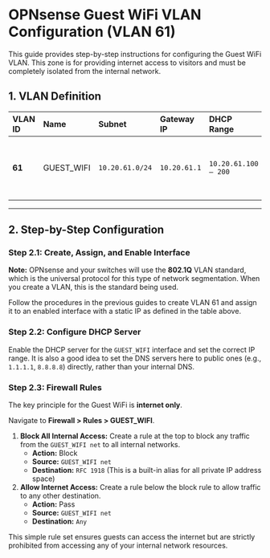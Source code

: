 # OPNsense Guest WiFi VLAN Configuration (VLAN 61)

This guide provides step-by-step instructions for configuring the Guest WiFi VLAN. This zone is for providing internet access to visitors and must be completely isolated from the internal network.

## 1. VLAN Definition

| VLAN ID | Name         | Subnet           | Gateway IP     | DHCP Range           | Purpose                                      |
|:--------|:-------------|:-----------------|:---------------|:---------------------|:---------------------------------------------|
| **61**  | GUEST_WIFI   | `10.20.61.0/24`  | `10.20.61.1`   | `10.20.61.100 – 200` | For internet-only access for visitors.       |

---

## 2. Step-by-Step Configuration

### Step 2.1: Create, Assign, and Enable Interface

**Note:** OPNsense and your switches will use the **802.1Q** VLAN standard, which is the universal protocol for this type of network segmentation. When you create a VLAN, this is the standard being used.

Follow the procedures in the previous guides to create VLAN 61 and assign it to an enabled interface with a static IP as defined in the table above.

### Step 2.2: Configure DHCP Server

Enable the DHCP server for the `GUEST_WIFI` interface and set the correct IP range. It is also a good idea to set the DNS servers here to public ones (e.g., `1.1.1.1`, `8.8.8.8`) directly, rather than your internal DNS.

### Step 2.3: Firewall Rules

The key principle for the Guest WiFi is **internet only**.

Navigate to **Firewall > Rules > GUEST_WIFI**.

1.  **Block All Internal Access:** Create a rule at the top to block any traffic from the `GUEST_WIFI net` to all internal networks.
    -   **Action:** Block
    -   **Source:** `GUEST_WIFI net`
    -   **Destination:** `RFC 1918` (This is a built-in alias for all private IP address space)
2.  **Allow Internet Access:** Create a rule below the block rule to allow traffic to any other destination.
    -   **Action:** Pass
    -   **Source:** `GUEST_WIFI net`
    -   **Destination:** `Any`

This simple rule set ensures guests can access the internet but are strictly prohibited from accessing any of your internal network resources.
